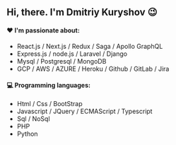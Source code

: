 ## Hi, there. I'm Dmitriy Kuryshov  :wink:

#### :heart: I'm passionate about:

- React.js / Next.js / Redux / Saga / Apollo GraphQL
- Express.js / node.js / Laravel / Django
- Mysql / Postgresql / MongoDB
- GCP / AWS / AZURE / Heroku / Github / GitLab / Jira

#### :computer: Programming languages:

- Html / Css / BootStrap
- Javascript / JQuery / ECMAScript / Typescript
- Sql / NoSql
- PHP
- Python

